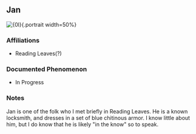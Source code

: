## Jan
![{0l}](../blank.png){.portrait width=50%}

### Affiliations
- Reading Leaves(?)

### Documented Phenomenon
- In Progress

### Notes
Jan is one of the folk who I met briefly in Reading Leaves. He is a known locksmith, and dresses in a set of blue chitinous armor. I know little about him, but I do know that he is likely "in the know" so to speak. 
